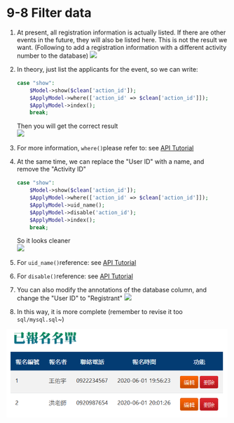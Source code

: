 # 9-8 Filter data



1. At present, all registration information is actually listed. If there are other events in the future, they will also be listed here. This is not the result we want. \(Following to add a registration information with a different activity number to the database\) ![](https://campus-xoops.tn.edu.tw/uploads/tad_book3/image/47/%E7%81%AB%E7%8B%90%E6%88%AA%E5%9B%BE_2020-06-01T12-33-48.837Z.png)
2. In theory, just list the applicants for the event, so we can write:

   ```php
   case "show":
       $Model->show($clean['action_id']);
       $ApplyModel->where(['action_id' => $clean['action_id']]);
       $ApplyModel->index();
       break;
   ```

   Then you will get the correct result  
   ![](https://campus-xoops.tn.edu.tw/uploads/tad_book3/image/47/%E7%81%AB%E7%8B%90%E6%88%AA%E5%9B%BE_2020-06-01T12-35-41.007Z.png)

3. For more information, `where()`please refer to: see [API Tutorial](https://xoops.gitbook.io/jill-lazy-framework-api/3.tadmoddata-class/3-3-data-manipulation/3-3-3-filter-data-where-usdwhere_item)
4. At the same time, we can replace the "User ID" with a name, and remove the "Activity ID"

   ```php
   case "show":
       $Model->show($clean['action_id']);
       $ApplyModel->where(['action_id' => $clean['action_id']]);
       $ApplyModel->uid_name();
       $ApplyModel->disable('action_id');
       $ApplyModel->index();
       break;
   ```

   So it looks cleaner  
   ![](https://campus-xoops.tn.edu.tw/uploads/tad_book3/image/47/%E7%81%AB%E7%8B%90%E6%88%AA%E5%9B%BE_2020-06-01T12-39-30.693Z.png)

5. For `uid_name()`reference: see [API Tutorial](https://xoops.gitbook.io/jill-lazy-framework-api/3.tadmoddata-class/3-5-screen-display/3-5-4-change-uid-to-name-to-present-uid_name)
6. For `disable()`reference: see [API Tutorial](https://xoops.gitbook.io/jill-lazy-framework-api/3.tadmoddata-class/3-5-screen-display/3-5-6-fields-not-displayed-disable-usdcol_name)
7. You can also modify the annotations of the database column, and change the "User ID" to "Registrant" ![](https://campus-xoops.tn.edu.tw/uploads/tad_book3/image/47/%E7%81%AB%E7%8B%90%E6%88%AA%E5%9B%BE_2020-06-01T12-41-05.789Z.png)
8. In this way, it is more complete \(remember to revise it too `sql/mysql.sql`~\) 

![](../.gitbook/assets/image%20%2812%29.png)


